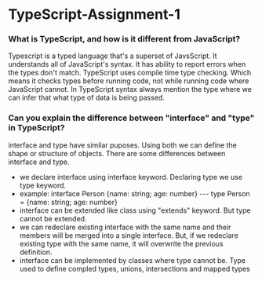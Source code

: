 # TypeScript-Assignment-1

### What is TypeScript, and how is it different from JavaScript?
Typescript is a typed language that's a superset of JavsScript. It understands all of JavaScript's syntax. It has ability to report errors when the types don't match.
TypeScript uses compile time type checking. Which means it checks types before running code, not while running code where JavaScript cannot. In TypeScript syntax always mention the type where we can infer that what type of data is being passed. 

### Can you explain the difference between "interface" and "type" in TypeScript?
interface and type have similar puposes. Using both we can define the shape or structure of objects. There are some differences between interface and type.
* we declare interface using interface keyword. Declaring type we use type keyword.
* example: interface Person {name: string; age: number} --- type Person = {name: string; age: number}
* interface can be extended like class using "extends" keyword. But type cannot be extended.
* we can redeclare existing interface with the same name and their members will be merged into a single interface. But, if we redeclare existing type with the same name, it will overwrite the previous definition.
* interface can be implemented by classes where type cannot be. Type used to define compled types, unions, intersections and mapped types

